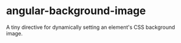 # angular-background-image
A tiny directive for dynamically setting an element's CSS background image.
